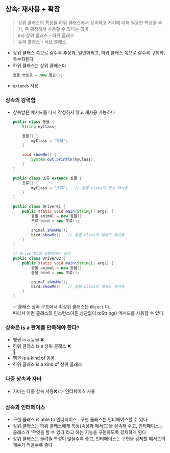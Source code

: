 ## 상속: 재사용 + 확장
> 상위 클래스의 특성을 하위 클래스에서 상속하고 거기에 더해 필요한 특성을 추가, 즉 확장해서 사용할 수 있다는 의미  
> ex) 상위 클래스 - 하위 클래스  
> 슈퍼 클래스 - 서브 클래스
- 상위 클래스 쪽으로 갈수록 추상화, 일반화되고, 하위 클래스 쪽으로 갈수록 구체화, 특수화된다
- 하위 클래스는 상위 클래스다
    ``` java
    동물 뽀로로 = new 펭귄();
    ```
- `extends` 사용
### 상속의 강력함
- 상속받은 메서드를 다시 작성하지 않고 재사용 가능하다
    ```java
    public class 동물 {
        String myClass;

        동물() {
            myClass = "동물";
        }

        void showMe() {
            System.out.println(myClass);
        }
    }
    ```

    ```java
    public class 조류 extends 동물 {
        조류() {
            myClass = "조류";   // 동물 class의 변수 재사용
        }
    }
    ```

    ```java
    public class Driver01 {
        public static void main(String[] args) {
            동물 animal = new 동물();
            조류 bird = new 조류();

            animal.showMe();
            bird.showMe();  // 동물 class의 메서드 재사용
        }
    }
    ```

    ```java
    // Driver01과 실행결과는 같다
    public class Driver02 {
        public static void main(String[] args) {
            동물 animal = new 동물();
            동물 bird = new 조류();

            animal.showMe();
            bird.showMe();  // 동물 class의 메서드 재사용
        }
    }
    ```
    ✅ 클래스 상속 구조에서 최상위 클래스는 `Object` 다.  
        따라서 어떤 클래스의 인스턴스이든 상관없이 toString() 메서드를 사용할 수 있다.
### 상속은 is a 관계를 만족해야 한다?
- 펭귄 is a 동물 ❌
- 하위 클래스 is a 상위 클래스 ❌  
🔽
- 펭귄 is a kind of 동물
- 하위 클래스 is a kind of 상위 클래스
### 다중 상속과 자바
- 자바는 다중 상속 사용❌ 👉 인터페이스 사용
### 상속과 인터페이스
- 구현 클래스 is able to 인터페이스 : 구현 클래스는 인터페이스할 수 있다
- 상위 클래스는 하위 클래스에게 특정(속성과 메서드)을 상속해 주고, 인터페이스는 클래스가 '무엇을 할 수 있다'라고 하는 기능을 구현하도록 강제하게 된다
- 상위 클래스는 물려줄 특성이 많을수록 좋고, 인터페이스는 구현을 강제할 메서드의 개수가 적을수록 좋다